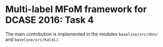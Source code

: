 Multi-label MFoM framework for DCASE 2016: Task 4
==============================

The main contribution is implemented in the modules `baseline/src/dnn/` and `baseline/src/kaldi/`.  


